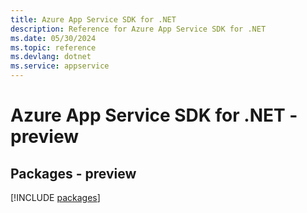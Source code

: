 ```yaml
---
title: Azure App Service SDK for .NET
description: Reference for Azure App Service SDK for .NET
ms.date: 05/30/2024
ms.topic: reference
ms.devlang: dotnet
ms.service: appservice
---
```

# Azure App Service SDK for .NET - preview
## Packages - preview
[!INCLUDE [packages](app-service-index.md)]